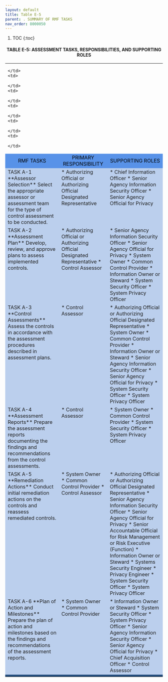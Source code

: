 ```yaml
---
layout: default
title: Table E-5 
parent: . SUMMARY OF RMF TASKS 
nav_order: 8000050
---
```


1. TOC
{:toc}

<h4 style='text-align:center'>TABLE E-5: ASSESSMENT TASKS, RESPONSIBILITIES, AND SUPPORTING ROLES</h4>
<table>
  <tr>
    <td>

    </td>
    <td>

    </td>
    <td>

    </td>
    <td>

    </td>
    <td>

    </td>
    <td>

    </td>
  </tr>
  <tr>
    <td colspan="2" style="background-color:#5892e8;text-align: center">
<span style="color:#000000">RMF TASKS</span>
    </td>
    <td colspan="2" style="background-color:#5892e8;text-align: center">
<span style="color:#000000">PRIMARY RESPONSIBILITY</span>
    </td>
    <td colspan="2" style="background-color:#5892e8;text-align: center">
<span style="color:#000000">SUPPORTING ROLES</span>
    </td>
  </tr>
  <tr>
<td colspan="2" style="background-color:#bbcfed;vertical-align:top;" markdown="1">
TASK A-1    
**Assessor Selection**  
Select the appropriate assessor or assessment team for the type of control assessment to be conducted.
</td>
<td colspan="2" style="background-color:#bbcfed;vertical-align:top;" markdown="1">
* Authorizing Official or Authorizing Official Designated Representative
</td>
<td colspan="2" style="background-color:#bbcfed;vertical-align:top;" markdown="1">
* Chief Information Officer
* Senior Agency Information Security Officer
* Senior Agency Official for Privacy
</td>
  </tr>
  <tr>
<td colspan="2" style="background-color:#bbcfed;vertical-align:top;" markdown="1">
TASK A-2  
**Assessment Plan**  
Develop, review, and approve plans to assess implemented controls.
</td>
<td colspan="2" style="background-color:#bbcfed;vertical-align:top;" markdown="1">
* Authorizing Official or Authorizing Official Designated Representative
* Control Assessor
</td>
<td colspan="2" style="background-color:#bbcfed;vertical-align:top;" markdown="1">
* Senior Agency Information Security Officer
* Senior Agency Official for Privacy
* System Owner
* Common Control Provider
* Information Owner or Steward
* System Security Officer
* System Privacy Officer
</td>
  </tr>
  <tr>
<td colspan="2" style="background-color:#bbcfed;vertical-align:top;" markdown="1">
TASK A-3  
**Control Assessments**  
Assess the controls in accordance with the assessment procedures described in assessment plans.
</td>
<td colspan="2" style="background-color:#bbcfed;vertical-align:top;" markdown="1">
* Control Assessor
</td>
<td colspan="2" style="background-color:#bbcfed;vertical-align:top;" markdown="1">
* Authorizing Official or Authorizing Official Designated Representative
* System Owner
* Common Control Provider
* Information Owner or Steward
* Senior Agency Information Security Officer
* Senior Agency Official for Privacy
* System Security Officer
* System Privacy Officer
</td>
  </tr>
  <tr>
<td colspan="2" style="background-color:#bbcfed;vertical-align:top;" markdown="1">
TASK A-4  
**Assessment Reports**  
Prepare the assessment reports documenting the findings and recommendations from the control assessments.
</td>
<td colspan="2" style="background-color:#bbcfed;vertical-align:top;" markdown="1">
* Control Assessor
</td>
<td colspan="2" style="background-color:#bbcfed;vertical-align:top;" markdown="1">
* System Owner
* Common Control Provider * System Security Officer
* System Privacy Officer
</td>
  </tr>
  <tr>
<td colspan="2" style="background-color:#bbcfed;vertical-align:top;" markdown="1">
TASK A-5  
**Remediation Actions**  
Conduct initial remediation actions on the controls and reassess remediated controls.
</td>
<td colspan="2" style="background-color:#bbcfed;vertical-align:top;" markdown="1">
* System Owner
* Common Control Provider 
* Control Assessor
</td>
<td colspan="2" style="background-color:#bbcfed;vertical-align:top;" markdown="1">
* Authorizing Official or Authorizing Official Designated Representative
* Senior Agency Information Security Officer
* Senior Agency Official for Privacy
* Senior Accountable Official for Risk Management or Risk Executive (Function)
* Information Owner or Steward
* Systems Security Engineer
* Privacy Engineer
* System Security Officer
* System Privacy Officer
</td>
  </tr>
  <tr>
<td colspan="2" style="background-color:#bbcfed;vertical-align:top;" markdown="1">
TASK A-6  
**Plan of Action and Milestones**  
Prepare the plan of action and milestones based on the findings and recommendations of the assessment reports.
</td>
<td colspan="2" style="background-color:#bbcfed;vertical-align:top;" markdown="1">
* System Owner
* Common Control Provider
</td>
<td colspan="2" style="background-color:#bbcfed;vertical-align:top;" markdown="1">
* Information Owner or Steward
* System Security Officer
* System Privacy Officer
* Senior Agency Information Security Officer
* Senior Agency Official for Privacy
* Chief Acquisition Officer
* Control Assessor
</td>
  </tr>
  <tr>
    <td colspan="6" style="background-color:#224b7a;text-align: center">
<span style="color:#000000"></span>
    </td>
  </tr>
</table>
